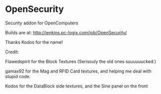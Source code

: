 OpenSecurity
============

Security addon for OpenComputers

Builds are at: http://jenkins.pc-logix.com/job/OpenSecurity/

Thanks Kodos for the name!


Credit:

Flawedspirit for the Block Textures (Serisouly the old ones suuuuuucked.)

gamax92 for the Mag and RFID Card textures, and helping me deal with stupid code.

Kodos for the DataBlock side textures, and the Sine panel on the front
